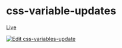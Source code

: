# css-variable-updates 
[Live](https://codesandbox.io/embed/css-variables-update-6ydy0?fontsize=14&hidenavigation=1&theme=dark)

[![Edit css-variables-update](https://codesandbox.io/static/img/play-codesandbox.svg)](https://codesandbox.io/s/css-variables-update-6ydy0?fontsize=14&hidenavigation=1&theme=dark)
